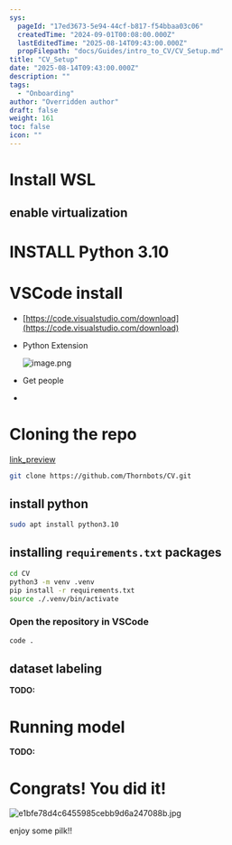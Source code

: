 ```yaml
---
sys:
  pageId: "17ed3673-5e94-44cf-b817-f54bbaa03c06"
  createdTime: "2024-09-01T00:08:00.000Z"
  lastEditedTime: "2025-08-14T09:43:00.000Z"
  propFilepath: "docs/Guides/intro_to_CV/CV_Setup.md"
title: "CV_Setup"
date: "2025-08-14T09:43:00.000Z"
description: ""
tags:
  - "Onboarding"
author: "Overridden author"
draft: false
weight: 161
toc: false
icon: ""
---
```


# Install WSL

## enable virtualization

# INSTALL Python 3.10

# VSCode install

- [https://code.visualstudio.com/download](https://code.visualstudio.com/download)
- Python Extension

	![image.png](https://prod-files-secure.s3.us-west-2.amazonaws.com/d518164a-d88e-44d1-a4ee-3adb3bd8bce0/d82b6650-a5e4-4d3c-b8c9-93d817dae00e/image.png?X-Amz-Algorithm=AWS4-HMAC-SHA256&X-Amz-Content-Sha256=UNSIGNED-PAYLOAD&X-Amz-Credential=ASIAZI2LB466WJQMXRAG%2F20250816%2Fus-west-2%2Fs3%2Faws4_request&X-Amz-Date=20250816T121457Z&X-Amz-Expires=3600&X-Amz-Security-Token=IQoJb3JpZ2luX2VjECgaCXVzLXdlc3QtMiJGMEQCH25RcUnt7s%2BCe8f9Z1OWxYc7n%2FqTPi4glpE7RLGQih4CIQDqP272Uo%2FQdnQooYwR146EgsLu%2FV4EXcjDoY1g9BtIPCr%2FAwhxEAAaDDYzNzQyMzE4MzgwNSIM%2FOPDY5gHaU3kWF%2FOKtwDJStJrbFAofDErPHC5W3%2BZ6y1yHzL25yZ80bm66yUBbqbPuBkpO%2BtsQZMKgIGtBPGEGgosLRy1LZko25uus%2Fl2mzv5eoLKO%2FfGox6oQwFUF5q%2BsadTgGHdY5mAPIOu2WCjqBE0l9ODWBIGKpCc5hruZLYqP%2FWPi10igOuZ5WySGvDuzUqGyPpVIgcvIzkFIF3z1tM2jPbwgsU%2BCh5Sd3eLJSDiBVKQ1X4x5BGsCGtL7m7gNYq6qOQuelMRVS4AoNe2Uvj%2Fsq7utzT4b83Cff1fkzW8ejZDMDqZg9Cbix9NTwSJ%2FebF769RAVZsBwKfh44T6MKQgHj21oNyUiotK8GecTv5DcDHBcHuBT%2FEutQsuZeztPM8KL3C9U9jGU5NgnMo4t4BsAxtSAjzBNmpoLxRUuIbXVBCRD1IpGSCqzOGpfcy7QeGPL4Qy55MvrpLgVUZmyFacpyHVGVvTIxqK6oZwjTHY%2BD4XkJYTz1q8%2BZPYfK0JcE89zhSWuqQaS30LE0FULnnPKVvjo1ML2U5B2i5yVhB9JLE8JLa2CqflO4WvW9X6KqiAlXk0EphYGXbJAFKUDtCGeFho2lC4v8E5%2BHuR6jeN%2FTk%2BLEYaK8IZUocY98PDUjp47gxCPFfAIww%2FiAxQY6pgGeudctOk5Y2iHkK57vpBSze9im3Scp0a6Fyi%2FIWRj9XRZfSUGyUcC0xov%2BI8Cor0g3EkSemjvrOAh%2F6Ff4xorq3WmS5EsYyfjBNJTDDbn%2B6dtmGojoiwUfN1J8comAT4XDgI04HxLdM0gFF371fSKqeqczY6vU9n9qfFywNxdUoZ3lVjJ1%2FLYR2IIPbagrLDjmavVm5TFMidzoATd1Wz6DGr%2Bekyro&X-Amz-Signature=98e826d6ca5f55ca2e8cdb69e5fcb3efbfe32848018d0f0b048413acc88f4c3e&X-Amz-SignedHeaders=host&x-amz-checksum-mode=ENABLED&x-id=GetObject)
- Get people
- 

# Cloning the repo

[link_preview](https://github.com/Thornbots/CV/)

```bash
git clone https://github.com/Thornbots/CV.git
```

## install python

```bash
sudo apt install python3.10
```

## installing `requirements.txt` packages

```bash
cd CV
python3 -m venv .venv
pip install -r requirements.txt
source ./.venv/bin/activate
```

### Open the repository in VSCode

```bash
code .
```

## dataset labeling  

**TODO:**

# Running model

**TODO:**

# Congrats! You did it!

![e1bfe78d4c6455985cebb9d6a247088b.jpg](https://prod-files-secure.s3.us-west-2.amazonaws.com/d518164a-d88e-44d1-a4ee-3adb3bd8bce0/7d1ce04e-65d6-40c8-814d-754280e9515a/e1bfe78d4c6455985cebb9d6a247088b.jpg?X-Amz-Algorithm=AWS4-HMAC-SHA256&X-Amz-Content-Sha256=UNSIGNED-PAYLOAD&X-Amz-Credential=ASIAZI2LB4663PLMJQRB%2F20250816%2Fus-west-2%2Fs3%2Faws4_request&X-Amz-Date=20250816T121456Z&X-Amz-Expires=3600&X-Amz-Security-Token=IQoJb3JpZ2luX2VjECgaCXVzLXdlc3QtMiJIMEYCIQDTbdrEbdlPnmgYI5Hn%2FQFnkH6g6%2FFxgACaKmzy3XVjwAIhAL75u%2B%2Bs7wmB4klB0mAO8tmNLLWI%2FV19M7%2FYugOizhJ6Kv8DCHEQABoMNjM3NDIzMTgzODA1Igyj2Mixlo%2Fgj9QuBWkq3APvPiqxMYbcWSULxWGLqMeLUrAuhoCiC1UgqqVmGDhbF0vrTVxhlI%2Fd1V%2BFldua%2BExXw1EFPqDLkAPvE7vcNJbzkLYgFHBC9JIMceXnbdB%2BBpZHCenDKvRaWEX4D4JnnXSBJd%2BXmC9TTryI20xYkfSbRxG6gP%2B6hcjI3G2MOPaKRFnmuoD4uUs%2Bf0AL5E3KtXontmoYJPuemngH0uk0qidO6BVoBmkHGPIMTRrAyTygAdCMVm30w882%2FH1%2Br5qg%2BOFNMB17Jgr4kNqmRTS6pVcqPM%2F%2Fii5b1Z2jsnYz7E1ATwdHyRCtVOAqwIMmkqLUSz4Y%2FnM%2ByW80ZGoB25ZIJY8Fb884B7tpEXLI7LFEYQKxgs8BtEM0Y1jqxv7u6SvoqNS1j0qtk92wNUUESE3My4HqTPt7vpjK3Z7B0pUeWmNc6n0xnPmOESgzP81P0jwSvQRK3FHcXQOs2zQ%2F5WURzNUKVwM5%2BrhPDN7aYq7b1VmKI5rro6Tns0U4Czy9nZtnYG8X0oU5H7iVsqF3BwASEJ%2FacBfFjpTwKxNcRHAPDQmtPJ1if6ZSUFOTt7QNOKMpFKfUQhwOJaaocCM1uZE8YYFDVWclVJ2yg8uOP2mlvvDdqi6AZ10IMdZUyqKwYDD%2B94DFBjqkAXR%2ByFBNmkfttlib6%2ByC2Ytq5VAPNzx8taWV8phEmJMPI6IiXCpaDDWGgfMSbC7MNQtfiacvbM52mB%2F5Yj7CXQQvx2kxwyPw%2BPDX%2Fk3CoOTeg5PebTvbSzMT3n9T0RIpSRRuRHZecMxVoafeCHwn77AWz4ic8unPAlxS51iL5za7U0XqRrFXOG85Rk7dR8be5Pey5oi2hKvvP47f%2BOGLuGH0qMvg&X-Amz-Signature=28848dcf2b497d60552a249b81366267a23c007dd4be815baede630de03225bd&X-Amz-SignedHeaders=host&x-amz-checksum-mode=ENABLED&x-id=GetObject)

enjoy some pilk!!
